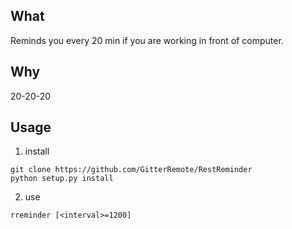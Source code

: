 ## What
Reminds you every 20 min if you are working in front of computer.

## Why
20-20-20

## Usage
1. install 
```
git clone https://github.com/GitterRemote/RestReminder
python setup.py install 
```

2. use
```
rreminder [<interval>=1200]
```
